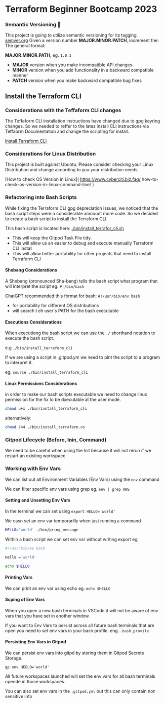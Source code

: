 # Terraform Beginner Bootcamp 2023

### Semantic Versioning :mage:

This project is going to utilize semantic versioning for its tagging.
[semver.org](https://semver.org/)
Given a version number **MAJOR.MINOR.PATCH**, increment the:
 The general format:
 
 **MAJOR.MINOR.PATH**, eg. `1.0.1`

- **MAJOR** version when you make incompatible API changes
- **MINOR** version when you add functionality in a backward compatible manner
- **PATCH** version when you make backward compatible bug fixes

## Install the Terraform CLI

### Considerations with the Teffaform CLI changes
The Teffaform CLI installation instructions have changed due to gpg keyring changes. So we needed to reffer to the lates install CLI instructions via Teffaorm Documentation and change the scripting for install. 

[Install Terraform CLI](https://developer.hashicorp.com/terraform/tutorials/aws-get-started/install-cli)

### Considerations for Linux Distribution 

This project is built against Ubuntu.
Please consider checking your Linux Distribution and change according to you your distribution needs

[How to check OS Version in Linux](
    https://www.cyberciti.biz.faq/
    how-to-check-os-version-in-linux-command-line/
)
### Refactoring into Bash Scripts

While fixing the Terraform CLI gpg depreciation issues, we noticed that the bash script steps were a considerable amoount more code. So we decided to create a bash script to install the Terraform CLI.

This bash script is located here: [./bin/install_terrafor_cli.sh](./bin/install_terraform_cli.sh)

- This will keep the Gitpod Task File tidy.
- This will allow us an easier to debug and execute manually Terraform CLI install
- This will allow better portability for other projects that need to install Terraform CLI 

#### Shebang Considerations

A Shebang (pronounced Sha-bang) tells the bash script what program that will interpret the script eg. `#!/bin/bash`

ChatGPT recommended this format for bash: `#!/usr/bin/env bash`

- for portability for different OS distributions
- will search t eh user's PATH for the bash executable 

#### Executions Considerations
When executiong the bash script we can use the `./` shorthand notation to execute the bash script.

e.g `./bin/install_terraform_cli`

If we are using a script in .gitpod.ym we need to pint the script to a program to interpret it.

eg. `source ./bin/install_terraform_cli`

#### Linux Permissions Considerations
in order to make our bash scripts executable we need to change linux permission for the fix to be dxecutable at the user mode.

```sh
chmod u+x ./bin/install_terraform_cli
```

alternatively:
```sh
chmod 744 ./bin/install_terraform.co
```

### Gitpod Lifecycle (Before, Inin, Command)

We need to be careful when using the Init because it will not rerun if we restart an existing workspace

### Working with Env Vars

We can list out all Environment Variables (Env Vars) using the `env` command

We can filter specific env vars using grep eg. `env | grep AWS`

#### Setting and Unsetting Env Vars

In the terminal we can set using `export HELLO='world'`

We casn set an env var temporarilly when just running a command 

```sh
HELLO='world' ./bin/pring_message
```

Within a bash script we can set env var without writing export eg 

```sh
#!/usr/bin/ev bash

Hello ='world'

echo $HELLO
```

#### Printing Vars

We can print an env var using echo eg. `echo $HELLO`

#### Scping of Env Vars

When you open a new bash terminals in VSCode it will not be aware of env vars that you have set in another window.

If you want to Env Vars to persist across all future bash terminals that are open you need to set env vars in your bash profile. eng. `.bash_provile`

#### Persisting Env Vars in Gitpod

We can persist env vars into gitpd by storing them in Gitpod Secrets Storage.

```
gp env HEELO='world'
```

All future workspaces launched will set the env vars for all bash terminals opende in those workspaces.

You can also set env vars in the `.gitpod.yml` but this can only contain non sensitive info